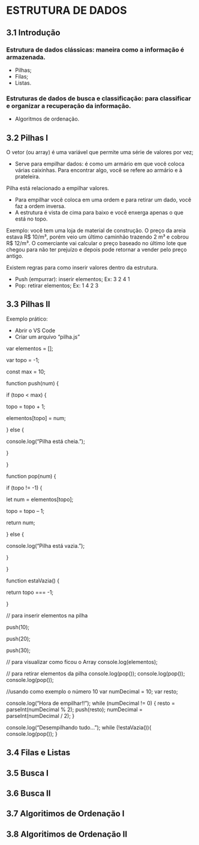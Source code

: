 # ESTRUTURA DE DADOS

## 3.1 Introdução

### Estrutura de dados clássicas: maneira como a informação é armazenada.
<ul>
  <li>Pilhas;</li>
  <li>Filas;</li>
  <li>Listas.</li>
</ul>

### Estruturas de dados de busca e classificação: para classificar e organizar a recuperação da informação.
<ul>
  <li>Algoritmos de ordenação.</li>
</ul>

## 3.2	Pilhas I

O vetor (ou array) é uma variável que permite uma série de valores por vez;
<ul>
  <li>Serve para empilhar dados: é como um armário em que você coloca várias caixinhas. Para encontrar algo, você se refere ao armário e à prateleira.</li>
</ul>

Pilha está relacionado a empilhar valores. 
<ul>
  <li>Para empilhar você coloca em uma ordem e para retirar um dado, você faz a ordem inversa.</li>
  <li>A estrutura é vista de cima para baixo e você enxerga apenas o que está no topo.</li>
</ul>

Exemplo: você tem uma loja de material de construção. O preço da areia estava R$ 10/m³, porém veio um último caminhão trazendo 2 m³ e cobrou R$ 12/m³. O comerciante vai calcular o preço baseado no último lote que chegou para não ter prejuízo e depois pode retornar a vender pelo preço antigo. 

Existem regras para como inserir valores dentro da estrutura.
<ul>
  <li>Push (empurrar): inserir elementos; Ex: 3 2 4 1</li> 
  <li>Pop: retirar elementos; Ex: 1 4 2 3</li>
</ul>


## 3.3	Pilhas II

Exemplo prático:
<ul>
  <li>Abrir o VS Code</li>
  <li>Criar um arquivo “pilha.js”</li>
</ul>
  
<p>var elementos = [];</p>
<p>var topo = -1;</p>
<p>const max = 10;</p>


<p>function push(num) {</p>
	<p>if (topo < max) {</p>
		<p>topo = topo + 1;</p>
		<p>elementos[topo] = num;</p>
<p>} else {</p>
	<p>console.log(“Pilha está cheia.”);</p>
<p>}</p>
<p>}</p>


<p>function pop(num) {</p>
	<p>if (topo != -1) {</p>
		<p>let num = elementos[topo];</p>
		<p>topo = topo – 1;</p>
		<p>return num;</p>
<p>} else {</p>
	<p>console.log(“Pilha está vazia.”);</p>
<p>}</p>
<p>}</p>


<p>function estaVazia() {</p>
<p>return topo === -1;</p>
<p>}</p>


// para inserir elementos na pilha

push(10);</p>
push(20);</p>
push(30);</p>


// para visualizar como ficou o Array
console.log(elementos);

// para retirar elementos da pilha
console.log(pop());
console.log(pop());
console.log(pop());

//usando como exemplo o número 10
var numDecimal = 10;
var resto;

console.log(“Hora de empilhar!!”);
while (numDecimal != 0) {
	resto = parseInt(numDecimal % 2);
	push(resto);
	numDecimal = parseInt(numDecimal / 2);
}

console.log(“Desempilhando tudo...”);
while (!estaVazia()){
	console.log(pop());
}


## 3.4	Filas e Listas


## 3.5	Busca I


## 3.6	Busca II


## 3.7	Algoritimos de Ordenação I


## 3.8	Algoritimos de Ordenação II


